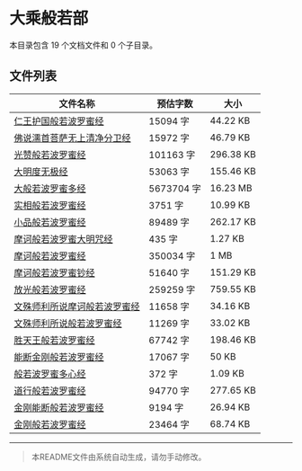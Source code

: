 # 大乘般若部

本目录包含 19 个文档文件和 0 个子目录。

## 文件列表

| 文件名称 | 预估字数 | 大小 |
|---------|---------|------|
| [仁王护国般若波罗蜜经](佛藏/乾隆藏/大乘般若部/仁王护国般若波罗蜜经.md) | 15094 字 | 44.22 KB |
| [佛说濡首菩萨无上清净分卫经](佛藏/乾隆藏/大乘般若部/佛说濡首菩萨无上清净分卫经.md) | 15972 字 | 46.79 KB |
| [光赞般若波罗蜜经](佛藏/乾隆藏/大乘般若部/光赞般若波罗蜜经.md) | 101163 字 | 296.38 KB |
| [大明度无极经](佛藏/乾隆藏/大乘般若部/大明度无极经.md) | 53063 字 | 155.46 KB |
| [大般若波罗蜜多经](佛藏/乾隆藏/大乘般若部/大般若波罗蜜多经.md) | 5673704 字 | 16.23 MB |
| [实相般若波罗蜜经](佛藏/乾隆藏/大乘般若部/实相般若波罗蜜经.md) | 3751 字 | 10.99 KB |
| [小品般若波罗蜜经](佛藏/乾隆藏/大乘般若部/小品般若波罗蜜经.md) | 89489 字 | 262.17 KB |
| [摩诃般若波罗蜜大明咒经](佛藏/乾隆藏/大乘般若部/摩诃般若波罗蜜大明咒经.md) | 435 字 | 1.27 KB |
| [摩诃般若波罗蜜经](佛藏/乾隆藏/大乘般若部/摩诃般若波罗蜜经.md) | 350034 字 | 1 MB |
| [摩诃般若波罗蜜钞经](佛藏/乾隆藏/大乘般若部/摩诃般若波罗蜜钞经.md) | 51640 字 | 151.29 KB |
| [放光般若波罗蜜经](佛藏/乾隆藏/大乘般若部/放光般若波罗蜜经.md) | 259259 字 | 759.55 KB |
| [文殊师利所说摩诃般若波罗蜜经](佛藏/乾隆藏/大乘般若部/文殊师利所说摩诃般若波罗蜜经.md) | 11658 字 | 34.16 KB |
| [文殊师利所说般若波罗蜜经](佛藏/乾隆藏/大乘般若部/文殊师利所说般若波罗蜜经.md) | 11269 字 | 33.02 KB |
| [胜天王般若波罗蜜经](佛藏/乾隆藏/大乘般若部/胜天王般若波罗蜜经.md) | 67742 字 | 198.46 KB |
| [能断金刚般若波罗蜜经](佛藏/乾隆藏/大乘般若部/能断金刚般若波罗蜜经.md) | 17067 字 | 50 KB |
| [般若波罗蜜多心经](佛藏/乾隆藏/大乘般若部/般若波罗蜜多心经.md) | 372 字 | 1.09 KB |
| [道行般若波罗蜜经](佛藏/乾隆藏/大乘般若部/道行般若波罗蜜经.md) | 94770 字 | 277.65 KB |
| [金刚能断般若波罗蜜经](佛藏/乾隆藏/大乘般若部/金刚能断般若波罗蜜经.md) | 9194 字 | 26.94 KB |
| [金刚般若波罗蜜经](佛藏/乾隆藏/大乘般若部/金刚般若波罗蜜经.md) | 23464 字 | 68.74 KB |

---

> 本README文件由系统自动生成，请勿手动修改。
